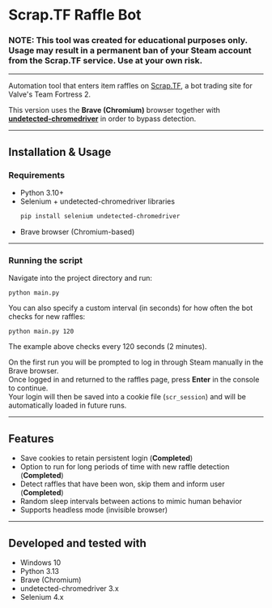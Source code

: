 # Scrap.TF Raffle Bot

### NOTE: This tool was created for educational purposes only. Usage may result in a permanent ban of your Steam account from the Scrap.TF service. Use at your own risk.

---

Automation tool that enters item raffles on [Scrap.TF](https://scrap.tf/raffles), a bot trading site for Valve's Team Fortress 2.

This version uses the **Brave (Chromium)** browser together with **[undetected-chromedriver](https://pypi.org/project/undetected-chromedriver/)** in order to bypass detection.

---

## Installation & Usage

### Requirements
* Python 3.10+
* Selenium + undetected-chromedriver libraries  
  ```bash
  pip install selenium undetected-chromedriver
  ```
* Brave browser (Chromium-based)

---

### Running the script
Navigate into the project directory and run:

```
python main.py
```

You can also specify a custom interval (in seconds) for how often the bot checks for new raffles:

```
python main.py 120
```

The example above checks every 120 seconds (2 minutes).

On the first run you will be prompted to log in through Steam manually in the Brave browser.  
Once logged in and returned to the raffles page, press **Enter** in the console to continue.  
Your login will then be saved into a cookie file (`scr_session`) and will be automatically loaded in future runs.

---

## Features
* Save cookies to retain persistent login (**Completed**)
* Option to run for long periods of time with new raffle detection (**Completed**)
* Detect raffles that have been won, skip them and inform user (**Completed**)
* Random sleep intervals between actions to mimic human behavior
* Supports headless mode (invisible browser)

---

## Developed and tested with
* Windows 10
* Python 3.13
* Brave (Chromium)
* undetected-chromedriver 3.x
* Selenium 4.x
